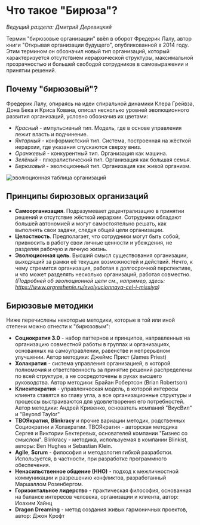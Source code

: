 # Что такое "Бирюза"?
*Ведущий раздела: Дмитрий Деревицкий*

Термин "бирюзовые организации" ввёл в оборот Фредерик Лалу, автор книги "Открывая организации будущего", опубликованной в 2014 году. Этим термином он обозначил новый тип организаций, который характеризуется отсутствием иерархической структуры, максимальной прозрачностью и большей свободой сотрудников в самовыражении и принятии решений.

## Почему "бирюзовый"?
Фредерик Лалу, опираясь на идеи спиральной динамики Клера Грейвза, Дона Бека и Криса Кована, описал несколько уровней эволюционного развития организаций, условно обозначив их цветами:
- *Красный* - импульсивный тип. Модель, где в основе управления лежит власть и подчинение.
- *Янтарный* - конформистский тип. Система, построенная на жёсткой иерархии, где указания спускаются сверху вниз.
- *Оранжевый* - конкурентный тип. Организация как машина.
- *Зелёный* - плюралистический тип. Организация как большая семья.
- *Бирюзовый* - эволюционный тип. Организация как живой организм.

![эволюционная таблица организаций](https://blog.mann-ivanov-ferber.ru/wp-content/uploads/2017/08/table-evolution.jpg)

## Принципы бирюзовых организаций
- **Самоорганизация**. Подразумевает децентрализацию в принятии решений и отсутствие жёсткой иерархии. Сотрудники обладают большей автономией и могут самостоятельно решать, как выполнять свои задачи, следуя общей цели организации.
- **Целостность**. Предполагает, что сотрудники могут быть собой, привносить в работу свои личные ценности и убеждения, не разделяя рабочую и личную жизнь.
- **Эволюционная цель**. Высший смысл существования организации, выходящий за рамки её текущих возможностей и действий. Нечто, к чему стремится организация, работая в долгосрочной перспективе, и что может разделять несколько организаций, работая совместно. *(Подробней об эволюционной цели см., например, здесь: https://www.orgreshenie.ru/evolyucionnaya-cel-i-missiya)*

## Бирюзовые методики
Ниже перечислены некоторые методики, которые в той или иной степени можно отнести к "бирюзовым":
- **Социократия 3.0** - набор паттернов и принципов, направленных на организацию совместной работы в группах и организациях, основанных на самоуправлении, равенстве и непрерывном улучшении. Автор методики: Джеймс Прист (James Priest)
- **Холакратия** - система управления организацией, в которой полномочия и ответственность за принятие решений распределены по всей структуре, а не сосредоточены в руках высшего руководства. Автор методики: Брайан Робертсон (Brian Robertson)
- **Клиентократия** - управленческая модель, в которой интересы клиента ставятся во главу угла, а все организационные структуры и процессы выстраиваются для удовлетворения его потребностей. Автор методики: Андрей Кривенко, основатель компаний "ВкусВил" и "Beyond Taylor"
- **ТВОЯкратия**, **Blinkracy** и прочие вариации методик, родственных Социократии и Холакратии. ТВОЯкратия - авторская методика Сергея и Виктории Бехтеревых, основателей компании "Бизнес со смыслом". Blinkracy - методика, используемая в компании Blinkist, авторы: Ben Hughes и Sebastian Klein.
- **Agile**, **Scrum** - философия и методология гибкой разработки. Используется, в частности, при разработке программного обеспечения.
- **Ненасильственное общение (ННО)** - подход к межличностной коммуникации и разрешению конфликтов, разработанный Маршаллом Розенбергом.
- **Горизонтальное лидерство** - практическая философия, основанная на балансе интересов человека, организации и клиента, автор: Иоахим Хайнц
- **Dragon Dreaming** - метод создания живых гармоничных проектов, автор: Джон Крофт
